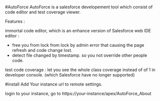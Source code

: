 #AutoForce
AutoForce is a salesforce developement tool which consist of code editor and test coverage viewer. 

Features :

immortal code editor, which is an enhance version of Salesforce web IDE editor :
- free you from lock from lock by admin error that causing the page refresh and code change lost.
- detect file changed by timestamp. so you not override other people code.

test code coverage : let you see the whole class coverage instead of of 1 in developer console. (which Salesforce have no longer supported)

#install
Add Your instance url to remote settings.

login to your instance, go to https://your-instance/apex/AutoForce_About
